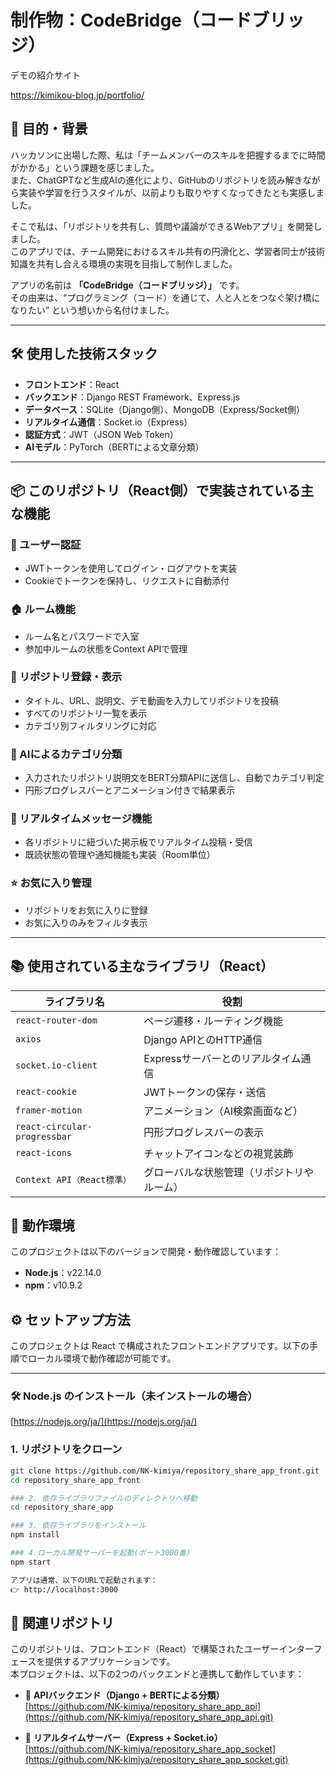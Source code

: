 # 制作物：CodeBridge（コードブリッジ）　

デモの紹介サイト　

https://kimikou-blog.jp/portfolio/

## 🎯 目的・背景

ハッカソンに出場した際、私は「チームメンバーのスキルを把握するまでに時間がかかる」という課題を感じました。  
また、ChatGPTなど生成AIの進化により、GitHubのリポジトリを読み解きながら実装や学習を行うスタイルが、以前よりも取りやすくなってきたとも実感しました。

そこで私は、「リポジトリを共有し、質問や議論ができるWebアプリ」を開発しました。  
このアプリでは、チーム開発におけるスキル共有の円滑化と、学習者同士が技術知識を共有し合える環境の実現を目指して制作しました。

アプリの名前は **「CodeBridge（コードブリッジ）」** です。  
その由来は、“プログラミング（コード）を通じて、人と人とをつなぐ架け橋になりたい” という想いから名付けました。

---

## 🛠 使用した技術スタック

- **フロントエンド**：React  
- **バックエンド**：Django REST Framework、Express.js  
- **データベース**：SQLite（Django側）、MongoDB（Express/Socket側）  
- **リアルタイム通信**：Socket.io（Express）  
- **認証方式**：JWT（JSON Web Token）  
- **AIモデル**：PyTorch（BERTによる文章分類）  

---

## 📦 このリポジトリ（React側）で実装されている主な機能

### 🔐 ユーザー認証
- JWTトークンを使用してログイン・ログアウトを実装
- Cookieでトークンを保持し、リクエストに自動添付

### 🏠 ルーム機能
- ルーム名とパスワードで入室
- 参加中ルームの状態をContext APIで管理

### 📂 リポジトリ登録・表示
- タイトル、URL、説明文、デモ動画を入力してリポジトリを投稿
- すべてのリポジトリ一覧を表示
- カテゴリ別フィルタリングに対応

### 🤖 AIによるカテゴリ分類
- 入力されたリポジトリ説明文をBERT分類APIに送信し、自動でカテゴリ判定
- 円形プログレスバーとアニメーション付きで結果表示

### 💬 リアルタイムメッセージ機能
- 各リポジトリに紐づいた掲示板でリアルタイム投稿・受信
- 既読状態の管理や通知機能も実装（Room単位）

### ⭐ お気に入り管理
- リポジトリをお気に入りに登録
- お気に入りのみをフィルタ表示

---

## 📚 使用されている主なライブラリ（React）

| ライブラリ名                  | 役割                                         |
|------------------------------|----------------------------------------------|
| `react-router-dom`           | ページ遷移・ルーティング機能                 |
| `axios`                      | Django APIとのHTTP通信                       |
| `socket.io-client`           | Expressサーバーとのリアルタイム通信          |
| `react-cookie`               | JWTトークンの保存・送信                      |
| `framer-motion`              | アニメーション（AI検索画面など）             |
| `react-circular-progressbar` | 円形プログレスバーの表示                    |
| `react-icons`                | チャットアイコンなどの視覚装飾               |
| `Context API（React標準）`   | グローバルな状態管理（リポジトリやルーム）  |


## 🧱 動作環境

このプロジェクトは以下のバージョンで開発・動作確認しています：

- **Node.js**：v22.14.0  
- **npm**：v10.9.2

## ⚙️ セットアップ方法

このプロジェクトは React で構成されたフロントエンドアプリです。以下の手順でローカル環境で動作確認が可能です。

---

### 🛠 Node.js のインストール（未インストールの場合）

 [https://nodejs.org/ja/](https://nodejs.org/ja/)

### 1. リポジトリをクローン

```bash
git clone https://github.com/NK-kimiya/repository_share_app_front.git
cd repository_share_app_front

### 2. 依存ライブラリファイルのディレクトリへ移動
cd repository_share_app

### 3. 依存ライブラリをインストール
npm install

### 4.ローカル開発サーバーを起動(ポート3000番)
npm start

アプリは通常、以下のURLで起動されます：
👉 http://localhost:3000

```

## 🔗 関連リポジトリ

このリポジトリは、フロントエンド（React）で構築されたユーザーインターフェースを提供するアプリケーションです。  
本プロジェクトは、以下の2つのバックエンドと連携して動作しています：

- 🧠 **APIバックエンド（Django + BERTによる分類）**  
  [https://github.com/NK-kimiya/repository_share_app_api](https://github.com/NK-kimiya/repository_share_app_api.git)

- 🔌 **リアルタイムサーバー（Express + Socket.io）**  
  [https://github.com/NK-kimiya/repository_share_app_socket](https://github.com/NK-kimiya/repository_share_app_socket.git)



